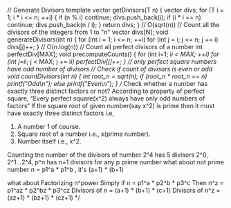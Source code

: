 // Generate Divisors
template<class T>
vector<T> getDivisors(T n) 
{
    vector<T> divs;
    for (T i = 1; i * i <= n; ++i) 
    {
        if (n % i) 
           continue;
        divs.push_back(i);
        if (i * i == n) 
           continue;
        divs.push_back(n / i);
    }
    return divs;
}
// O(sqrt(n))
// Count all the divisors of the integers from 1 to "n"
vector<int> divs[N];
void generateDivisors(int n) 
{
    for (int i = 1; i <= n; ++i)
        for (int j = i; j <= n; j += i)
            divs[j]++;
}
// O(n.log(n))
// Count all perfect divisors of a number
int perfectDiv[MAX]; 
void precomputeCounts() 
{ 
    for (int i=1; i*i < MAX; ++i) 
        for (int j=i*i; j < MAX; j += i*i) 
              perfectDiv[j]++; 
} 
// only perfect square numbers have odd number of divisors
// Check if count of divisors is even or odd
void countDivisors(int n) 
{ 
    int root_n = sqrt(n); 
    if (root_n * root_n == n) 
        printf("Odd\n"); 
    else
        printf("Even\n"); 
} 
/*
Check whether a number has exactly three distinct factors or not?
According to property of perfect square, “Every perfect square(x^2) always have only odd numbers of factors“
If the square root of given number(say x^2) is prime then it must have exactly three distinct factors i.e,
1) A number 1 of course.
2) Square root of a number i.e., x(prime number).
3) Number itself i.e., x^2.

 Counting tne number of the divisors of number
 2^4 has 5 divisors 2^0, 2^1...2^4, p^n has n+1 divisors for any p prime number
 what about not prime number n = p1^a * p1^b  , it's (a+1) * (b+1)
 
 what about Factorizing n^power
 Simply if n     =  p1^a  *	p2^b   * p3^c
 Then n^z        = p1^az  *	p2^bz  * p3^cz
 Divisors of n   = (a+1)  * (b+1)  * (c+1)
 Divisors of n^z = (az+1) * (bz+1) * (cz+1)
 */
